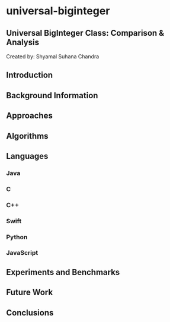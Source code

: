 # universal-biginteger

## Universal BigInteger Class: Comparison & Analysis
Created by: Shyamal Suhana Chandra

## Introduction

## Background Information

## Approaches

## Algorithms

## Languages

### Java

### C

### C++

### Swift

### Python

### JavaScript

## Experiments and Benchmarks

## Future Work

## Conclusions


